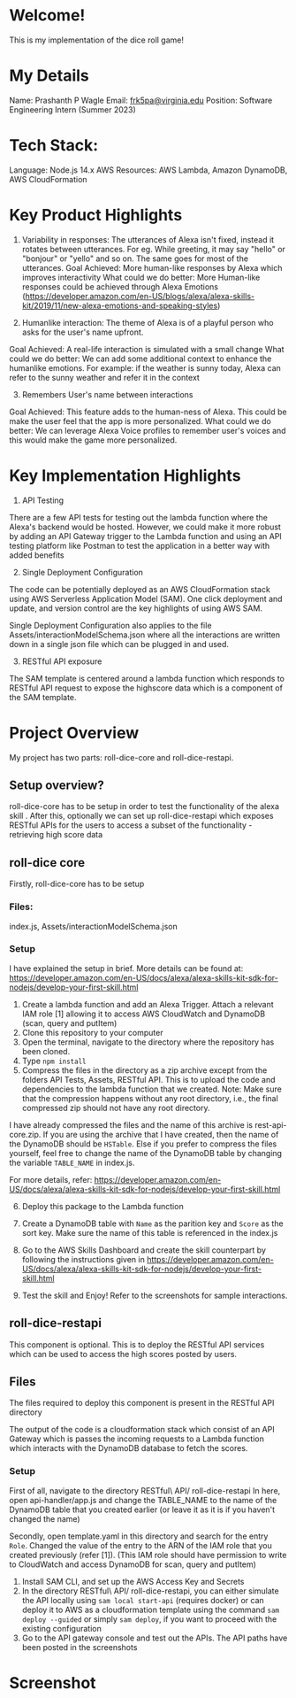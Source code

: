 # Welcome!

This is my implementation of the dice roll game!

# My Details

Name: Prashanth P Wagle
Email: frk5pa@virginia.edu
Position: Software Engineering Intern (Summer 2023)

# Tech Stack:

Language: Node.js 14.x
AWS Resources: AWS Lambda, Amazon DynamoDB, AWS CloudFormation

# Key Product Highlights

1. Variability in responses: The utterances of Alexa isn't fixed, instead it rotates between utterances. For eg. While greeting, it may say "hello" or "bonjour" or "yello" and so on. The same goes for most of the utterances.
   Goal Achieved: More human-like responses by Alexa which improves interactivity
   What could we do better: More Human-like responses could be achieved through Alexa Emotions (https://developer.amazon.com/en-US/blogs/alexa/alexa-skills-kit/2019/11/new-alexa-emotions-and-speaking-styles)

2. Humanlike interaction: The theme of Alexa is of a playful person who asks for the user's name upfront.

Goal Achieved: A real-life interaction is simulated with a small change
What could we do better: We can add some additional context to enhance the humanlike emotions. For example: if the weather is sunny today, Alexa can refer to the sunny weather and refer it in the context

3. Remembers User's name between interactions

Goal Achieved: This feature adds to the human-ness of Alexa. This could be make the user feel that the app is more personalized.
What could we do better: We can leverage Alexa Voice profiles to remember user's voices and this would make the game more personalized.

# Key Implementation Highlights

1. API Testing

There are a few API tests for testing out the lambda function where the Alexa's backend would be hosted. However, we could make it more robust by adding an API Gateway trigger to the Lambda function and using an API testing platform like Postman to test the application in a better way with added benefits

2. Single Deployment Configuration

The code can be potentially deployed as an AWS CloudFormation stack using AWS Serverless Application Model (SAM). One click deployment and update, and version control are the key highlights of using AWS SAM.

Single Deployment Configuration also applies to the file Assets/interactionModelSchema.json where all the interactions are written down in a single json file which can be plugged in and used.

3. RESTful API exposure

The SAM template is centered around a lambda function which responds to RESTful API request to expose the highscore data which is a component of the SAM template.

# Project Overview

My project has two parts: roll-dice-core and roll-dice-restapi.

## Setup overview?

roll-dice-core has to be setup in order to test the functionality of the alexa skill . After this, optionally we can set up roll-dice-restapi which exposes RESTful APIs for the users to access a subset of the functionality - retrieving high score data

## roll-dice core

Firstly, roll-dice-core has to be setup

### Files:

index.js, Assets/interactionModelSchema.json

### Setup

I have explained the setup in brief. More details can be found at: https://developer.amazon.com/en-US/docs/alexa/alexa-skills-kit-sdk-for-nodejs/develop-your-first-skill.html

1. Create a lambda function and add an Alexa Trigger. Attach a relevant IAM role [1] allowing it to access AWS CloudWatch and DynamoDB (scan, query and putItem)
2. Clone this repository to your computer
3. Open the terminal, navigate to the directory where the repository has been cloned.
4. Type `npm install`
5. Compress the files in the directory as a zip archive except from the folders API Tests, Assets, RESTful API. This is to upload the code and dependencies to the lambda function that we created. Note: Make sure that the compression happens without any root directory, i.e., the final compressed zip should not have any root directory.

I have already compressed the files and the name of this archive is rest-api-core.zip. If you are using the archive that I have created, then the name of the DynamoDB should be `HSTable`. Else if you prefer to compress the files yourself, feel free to change the name of the DynamoDB table by changing the variable `TABLE_NAME` in index.js.

For more details, refer: https://developer.amazon.com/en-US/docs/alexa/alexa-skills-kit-sdk-for-nodejs/develop-your-first-skill.html

6. Deploy this package to the Lambda function

7. Create a DynamoDB table with `Name` as the parition key and `Score` as the sort key. Make sure the name of this table is referenced in the index.js

8. Go to the AWS Skills Dashboard and create the skill counterpart by following the instructions given in https://developer.amazon.com/en-US/docs/alexa/alexa-skills-kit-sdk-for-nodejs/develop-your-first-skill.html

9. Test the skill and Enjoy! Refer to the screenshots for sample interactions.

## roll-dice-restapi

This component is optional. This is to deploy the RESTful API services which can be used to access the high scores posted by users.

## Files

The files required to deploy this component is present in the RESTful API directory

The output of the code is a cloudformation stack which consist of an API Gateway which is passes the incoming requests to a Lambda function which interacts with the DynamoDB database to fetch the scores.

### Setup

First of all, navigate to the directory RESTful\ API/ roll-dice-restapi
In here, open api-handler/app.js and change the TABLE_NAME to the name of the DynamoDB table that you created earlier (or leave it as it is if you haven't changed the name)

Secondly, open template.yaml in this directory and search for the entry `Role`. Changed the value of the entry to the ARN of the IAM role that you created previously (refer [1]). (This IAM role should have permission to write to CloudWatch and access DynamoDB for scan, query and putItem)

1. Install SAM CLI, and set up the AWS Access Key and Secrets
2. In the directory RESTful\ API/ roll-dice-restapi, you can either simulate the API locally using `sam local start-api` (requires docker) or can deploy it to AWS as a cloudformation template using the command `sam deploy --guided` or simply `sam deploy`, if you want to proceed with the existing configuration
3. Go to the API gateway console and test out the APIs. The API paths have been posted in the screenshots

# Screenshot
